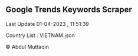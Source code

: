 

## Google Trends Keywords Scraper 
 
Last Update 01-04-2023 , 11:51:39

Country List :
VIETNAM.json



© Abdul Muttaqin 
